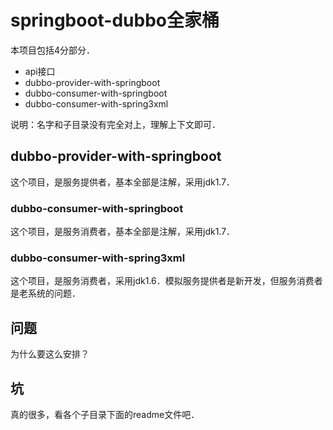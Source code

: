 # springboot-dubbo全家桶

本项目包括4分部分．
- api接口
- dubbo-provider-with-springboot
- dubbo-consumer-with-springboot
- dubbo-consumer-with-spring3xml

说明：名字和子目录没有完全对上，理解上下文即可．

## dubbo-provider-with-springboot
这个项目，是服务提供者，基本全部是注解，采用jdk1.7．

### dubbo-consumer-with-springboot
这个项目，是服务消费者，基本全部是注解，采用jdk1.7．

### dubbo-consumer-with-spring3xml
这个项目，是服务消费者，采用jdk1.6．模拟服务提供者是新开发，但服务消费者是老系统的问题．

## 问题
为什么要这么安排？

## 坑
真的很多，看各个子目录下面的readme文件吧．

